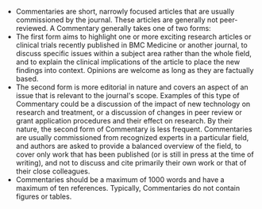 * Commentaries are short, narrowly focused articles that are usually commissioned by the journal. These articles are generally not peer-reviewed. A Commentary generally takes one of two forms:
* The first form aims to highlight one or more exciting research articles or clinical trials recently published in BMC Medicine or another journal, to discuss specific issues within a subject area rather than the whole field, and to explain the clinical implications of the article to place the new findings into context. Opinions are welcome as long as they are factually based.
* The second form is more editorial in nature and covers an aspect of an issue that is relevant to the journal's scope. Examples of this type of Commentary could be a discussion of the impact of new technology on research and treatment, or a discussion of changes in peer review or grant application procedures and their effect on research. By their nature, the second form of Commentary is less frequent. Commentaries are usually commissioned from recognized experts in a particular field, and authors are asked to provide a balanced overview of the field, to cover only work that has been published (or is still in press at the time of writing), and not to discuss and cite primarily their own work or that of their close colleagues.
* Commentaries should be a maximum of 1000 words and have a maximum of ten references. Typically, Commentaries do not contain figures or tables.

